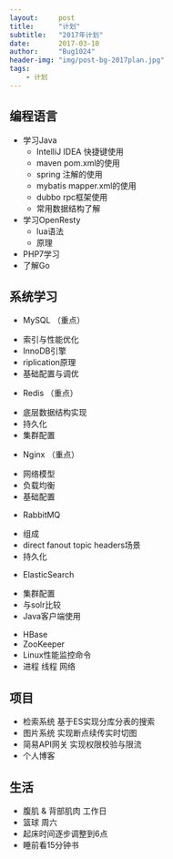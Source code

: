 ```yaml
---
layout:     post
title:      "计划"
subtitle:   "2017年计划"
date:       2017-03-10
author:     "Bug1024"
header-img: "img/post-bg-2017plan.jpg"
tags:
    - 计划
---
```


## 编程语言
 - 学习Java
    * IntelliJ IDEA 快捷键使用
    * maven pom.xml的使用
    * spring 注解的使用
    * mybatis mapper.xml的使用
    * dubbo rpc框架使用
    * 常用数据结构了解
 - 学习OpenResty
    * lua语法
    * 原理
 - PHP7学习
 - 了解Go

## 系统学习
 - MySQL （重点）
  * 索引与性能优化
  * InnoDB引擎
  * riplication原理
  * 基础配置与调优
 - Redis （重点）
  * 底层数据结构实现
  * 持久化
  * 集群配置
 - Nginx （重点）
  * 网络模型
  * 负载均衡
  * 基础配置
 - RabbitMQ
  * 组成
  * direct fanout topic headers场景
  * 持久化
 - ElasticSearch
  * 集群配置
  * 与solr比较
  * Java客户端使用
 - HBase
 - ZooKeeper
 - Linux性能监控命令
 - 进程 线程 网络

## 项目
 - 检索系统 基于ES实现分库分表的搜索
 - 图片系统 实现断点续传实时切图
 - 简易API网关 实现权限校验与限流
 - 个人博客

## 生活
 - 腹肌 & 背部肌肉 工作日
 - 篮球 周六
 - 起床时间逐步调整到6点
 - 睡前看15分钟书
